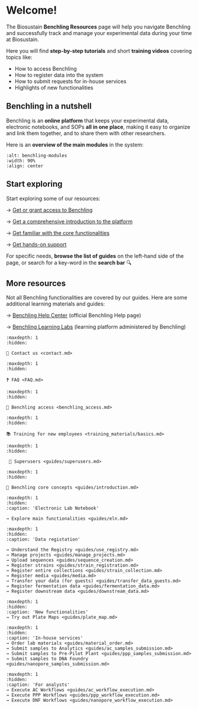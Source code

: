 # Welcome!

The Biosustain **Benchling Resources** page will help you navigate Benchling and successfully track and manage your experimental data during your time at Biosustain.

Here you will find **step-by-step tutorials** and short **training videos** covering topics like:
- How to access Benchling
- How to register data into the system
- How to submit requests for in-house services
- Highlights of new functionalities 

## Benchling in a nutshell

Benchling is an **online platform** that keeps your experimental data, electronic notebooks, and SOPs **all in one place**, making it easy to organize and link them together, and to share them with other researchers.

Here is an **overview of the main modules** in the system: 


````{figure} ./_static/images/benchling-modules.png
:alt: benchling-modules
:width: 90%
:align: center

````


## Start exploring

Start exploring some of our resources: 

→ [Get or grant access to Benchling](/benchling_access.md) 

→ [Get a comprehensive introduction to the platform](/training_materials/basics.md) 

→ [Get familiar with the core functionalities](/guides/introduction.md) 

→ [Get hands-on support](/contact.md)

For specific needs, **browse the list of guides** on the left-hand side of the page, or search for a key-word in the **search bar** 🔍 

## More resources

Not all Benchling functionalities are covered by our guides. 
Here are some additional learning materials and guides:

→ [Benchling Help Center](https://help.benchling.com/hc/en-us) (official Benchling Help page)

→ [Benchling Learning Labs](https://www.benchling.com/learning-labs) (learning platform administered by Benchling)

```{toctree}
:maxdepth: 1
:hidden:

📩 Contact us <contact.md>
```

```{toctree}
:maxdepth: 1
:hidden:

❓ FAQ <FAQ.md>
```

```{toctree}
:maxdepth: 1
:hidden:

🔐 Benchling access <benchling_access.md>
```

```{toctree}
:maxdepth: 1
:hidden:

📚 Training for new employees <training_materials/basics.md>
```

```{toctree}
:maxdepth: 1
:hidden:

 👤 Superusers <guides/superusers.md>
```

```{toctree}
:maxdepth: 1
:hidden:

📌 Benchling core concepts <guides/introduction.md>
```

```{toctree}
:maxdepth: 1
:hidden:
:caption: 'Electronic Lab Notebook'

→ Explore main functionalities <guides/eln.md>
```


```{toctree}
:maxdepth: 1
:hidden:
:caption: 'Data registation'

→ Understand the Registry <guides/use_registry.md>
→ Manage projects <guides/manage_projects.md>
→ Upload sequences <guides/sequence_creation.md>
→ Register strains <guides/strain_registration.md>
→ Register entire collections <guides/strain_collection.md>
→ Register media <guides/media.md>
→ Transfer your data (for guests) <guides/transfer_data_guests.md>
→ Register fermentation data <guides/fermentation_data.md>
→ Register downstream data <guides/downstream_data.md>
```

```{toctree}
:maxdepth: 1
:hidden:
:caption: 'New functionalities'
→ Try out Plate Maps <guides/plate_map.md>
```

```{toctree}
:maxdepth: 1
:hidden:
:caption: 'In-house services'
→ Order lab materials <guides/material_order.md>
→ Submit samples to Analytics <guides/ac_samples_submission.md>
→ Submit samples to Pre-Pilot Plant <guides/ppp_samples_submission.md>
→ Submit samples to DNA Foundry <guides/nanopore_samples_submission.md>
```

```{toctree}
:maxdepth: 1
:hidden:
:caption: 'For analysts'
→ Execute AC Workflows <guides/ac_workflow_execution.md>
→ Execute PPP Workflows <guides/ppp_workflow_execution.md>
→ Execute DNF Workflows <guides/nanopore_workflow_execution.md>
```
